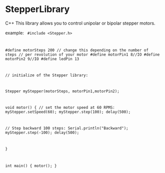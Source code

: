 # StepperLibrary
C++
This library allows you to control unipolar or bipolar stepper motors.

example:
<code>
#include <Stepper.h>

#define motorSteps 200     // change this depending on the number of steps
                           // per revolution of your motor
#define motorPin1 8//IO
#define motorPin2 9//IO
#define ledPin 13

// initialize of the Stepper library:

Stepper myStepper(motorSteps, motorPin1,motorPin2); 

void motor() {
  // set the motor speed at 60 RPMS:
  myStepper.setSpeed(60);
  myStepper.step(100);
  delay(500);

  // Step backward 100 steps:
  Serial.println("Backward");
  myStepper.step(-100);
  delay(500); 

 
}

int main()
{
motor();
}
</code>
